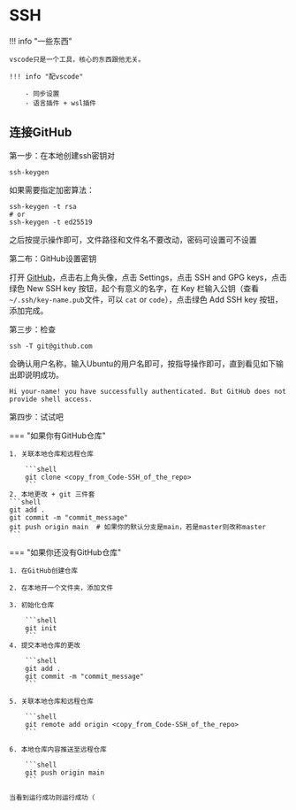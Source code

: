 # SSH
!!! info "一些东西"

    vscode只是一个工具，核心的东西跟他无关。

    !!! info "配vscode"

        - 同步设置
        - 语言插件 + wsl插件


## 连接GitHub

第一步：在本地创建ssh密钥对

```shell
ssh-keygen
```

如果需要指定加密算法：
```shell
ssh-keygen -t rsa
# or
ssh-keygen -t ed25519
```

之后按提示操作即可，文件路径和文件名不要改动，密码可设置可不设置

第二布：GitHub设置密钥

打开 [GitHub](https://github.com)，点击右上角头像，点击 Settings，点击 SSH and GPG keys，点击绿色 New SSH key 按钮，起个有意义的名字，在 Key 栏输入公钥（查看`~/.ssh/key-name.pub`文件，可以 `cat` or `code`），点击绿色 Add SSH key 按钮，添加完成。

第三步：检查

```shell
ssh -T git@github.com
```

会确认用户名称，输入Ubuntu的用户名即可，按指导操作即可，直到看见如下输出即说明成功。
```
Hi your-name! you have successfully authenticated. But GitHub does not provide shell access.
```

第四步：试试吧

=== "如果你有GitHub仓库"

    1. 关联本地仓库和远程仓库

        ```shell
        git clone <copy_from_Code-SSH_of_the_repo>
        ```
    2. 本地更改 + git 三件套
    ```shell
    git add .
    git commit -m "commit_message"
    git push origin main  # 如果你的默认分支是main，若是master则改称master
    ```

=== "如果你还没有GitHub仓库"

    1. 在GitHub创建仓库
    
    2. 在本地开一个文件夹，添加文件

    3. 初始化仓库

        ```shell
        git init
        ```
    4. 提交本地仓库的更改

        ```shell
        git add .
        git commit -m "commit_message"
        ```

    5. 关联本地仓库和远程仓库

        ```shell
        git remote add origin <copy_from_Code-SSH_of_the_repo>
        ```
    
    6. 本地仓库内容推送至远程仓库

        ```shell
        git push origin main
        ```

    当看到运行成功则运行成功（


